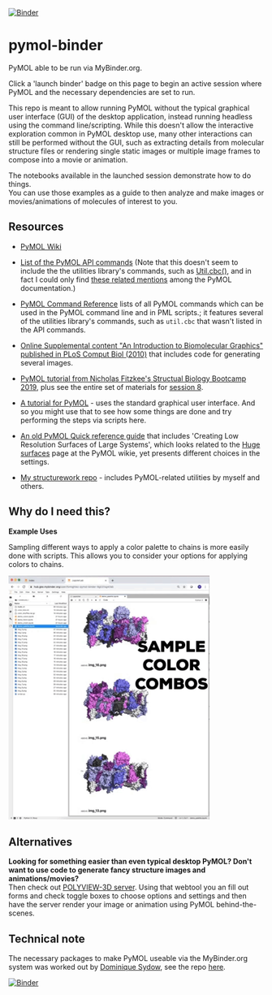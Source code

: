 [![Binder](https://mybinder.org/badge_logo.svg)](https://mybinder.org/v2/gh/fomightez/pymol-binder/master?filepath=index.ipynb)


# pymol-binder
PyMOL able to be run via MyBinder.org.

Click a 'launch binder' badge on this page to begin an active session where PyMOL and the necessary dependencies are set to run.

This repo is meant to allow running PyMOL without the typical graphical user interface (GUI) of the desktop application, instead running headless using the command line/scripting. While this doesn't allow the interactive exploration common in PyMOL desktop use, many other interactions can still be performed without the GUI, such as extracting details from molecular structure files or rendering single static images or multiple image frames to compose into a movie or animation.

The notebooks available in the launched session demonstrate how to do things.  
You can use those examples as a guide to then analyze and make images or movies/animations of molecules of interest to you.

Resources
---------

- [PyMOL Wiki](https://pymolwiki.org/index.php/Main_Page)

- [List of the PyMOL API commands](https://pymol.org/dokuwiki/doku.php?id=api:cmd:alpha) (Note that this doesn't seem to include the the utilities library's commands, such as [Util.cbc()](https://pymolwiki.org/index.php/CBC), and in fact I could only find [these related mentions](https://pymol.org/dokuwiki/doku.php?do=search&id=util) among the PyMOL documentation.)

- [PyMOL Command Reference](https://pymol.org/pymol-command-ref.html) lists of all PyMOL commands which can be used in the PyMOL command line and in PML scripts.; it features several of the  utilities library's commands, such as `util.cbc` that wasn't listed in the API commands.

- [Online Supplemental content "An Introduction to Biomolecular Graphics" published in PLoS Comput Biol (2010)](https://pymolwiki.org/index.php/PLoS) that includes code for generating several images.

- [PyMOL tutorial from Nicholas Fitzkee's Structual Biology Bootcamp 2019](http://folding.chemistry.msstate.edu/files/bootcamp/2019/session-08_pymol-tutorial.pdf), plus see the entire set of materials for [session 8](http://fitzkee.chemistry.msstate.edu/node/250).

- [A tutorial for PyMOL](http://www.pitt.edu/~epolinko/IntroPyMOL.pdf) - uses the standard graphical user interface. And so you might use that to see how some things are done and try performing the steps via scripts here.

- [An old PyMOL Quick reference guide](https://www.feinberg.northwestern.edu/sites/csgid/docs/pymol_quick_reference.pdf) that includes 'Creating Low Resolution Surfaces of Large Systems', which looks related to the [Huge surfaces](https://pymolwiki.org/index.php/Huge_surfaces) page at the PyMOL wikie, yet presents different choices in the settings.

- [My structurework repo](https://github.com/fomightez/structurework) - includes PyMOL-related utilities by myself and others.

Why do I need this?
-------------------

**Example Uses**

Sampling different ways to apply a color palette to chains is more easily done with scripts. This allows you to consider your options for applying colors to chains.

![](doc/color_combo_example.gif)

Alternatives
------------

**Looking for something easier than even typical desktop PyMOL? Don't want to use code to generate fancy structure images and animations/movies?**  
Then check out [POLYVIEW-3D server](http://polyview.cchmc.org/polyview3d.html). Using that webtool you an fill out forms and check toggle boxes to choose options and settings and then have the server render your image or animation using PyMOL behind-the-scenes.

Technical note
--------------

The necessary packages to make PyMOL useable via the MyBinder.org system was worked out by [Dominique Sydow](https://github.com/dominiquesydow), see the repo [here](https://github.com/dominiquesydow/pymolmeetsbinder).


[![Binder](https://mybinder.org/badge_logo.svg)](https://mybinder.org/v2/gh/fomightez/pymol-binder/master?filepath=index.ipynb)
